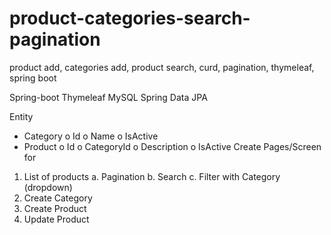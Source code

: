 # product-categories-search-pagination
product add, categories add, product search, curd, pagination, thymeleaf, spring boot


Spring-boot
Thymeleaf
MySQL
Spring Data JPA

Entity
- Category
    o Id
    o Name
    o IsActive
- Product
    o Id
    o CategoryId
    o Description
    o IsActive
Create Pages/Screen for
1. List of products
    a. Pagination
    b. Search
    c. Filter with Category (dropdown)
2. Create Category
3. Create Product
4. Update Product

